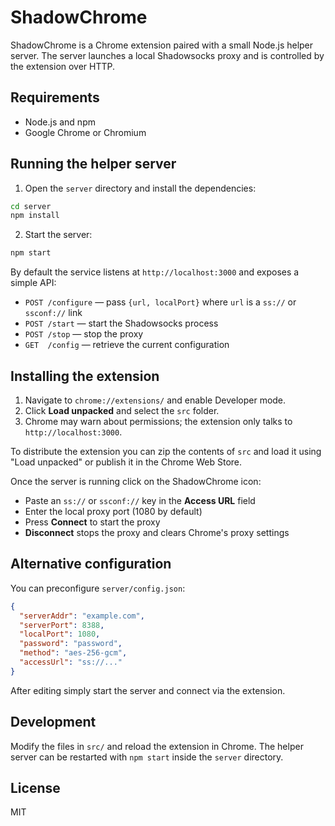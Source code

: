 # ShadowChrome

ShadowChrome is a Chrome extension paired with a small Node.js helper server. The server launches a local Shadowsocks proxy and is controlled by the extension over HTTP.

## Requirements

- Node.js and npm
- Google Chrome or Chromium

## Running the helper server

1. Open the `server` directory and install the dependencies:

```bash
cd server
npm install
```

2. Start the server:

```bash
npm start
```

By default the service listens at `http://localhost:3000` and exposes a simple API:

- `POST /configure` &mdash; pass `{url, localPort}` where `url` is a `ss://` or `ssconf://` link
- `POST /start` &mdash; start the Shadowsocks process
- `POST /stop` &mdash; stop the proxy
- `GET  /config` &mdash; retrieve the current configuration

## Installing the extension

1. Navigate to `chrome://extensions/` and enable Developer mode.
2. Click **Load unpacked** and select the `src` folder.
3. Chrome may warn about permissions; the extension only talks to `http://localhost:3000`.

To distribute the extension you can zip the contents of `src` and load it using
"Load unpacked" or publish it in the Chrome Web Store.

Once the server is running click on the ShadowChrome icon:

- Paste an `ss://` or `ssconf://` key in the **Access URL** field
- Enter the local proxy port (1080 by default)
- Press **Connect** to start the proxy
- **Disconnect** stops the proxy and clears Chrome's proxy settings

## Alternative configuration

You can preconfigure `server/config.json`:

```json
{
  "serverAddr": "example.com",
  "serverPort": 8388,
  "localPort": 1080,
  "password": "password",
  "method": "aes-256-gcm",
  "accessUrl": "ss://..."
}
```

After editing simply start the server and connect via the extension.

## Development

Modify the files in `src/` and reload the extension in Chrome. The helper server
can be restarted with `npm start` inside the `server` directory.

## License

MIT
